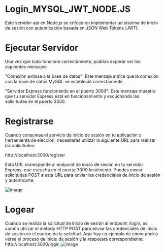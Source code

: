 # Login_MYSQL_JWT_NODE.JS
Este servidor api  en  Node.js se enfoca en implementar un sistema de inicio de sesión con autenticación basada en JSON Web Tokens (JWT).

 
# Ejecutar Servidor


Una vez que todo funcione correctamente, podrías esperar ver los siguientes mensajes:

"Conexión exitosa a la base de datos": Este mensaje indica que la conexión con la base de datos MySQL se estableció correctamente.

"Servidor Express funcionando en el puerto 3000": Este mensaje muestra que tu servidor Express está en funcionamiento y escuchando las solicitudes en el puerto 3000.

 
# Registrarse
Cuando consumas el servicio de inicio de sesión en tu aplicación o herramienta de elección, necesitarás utilizar la siguiente URL para realizar las solicitudes:

http://localhost:3000/register

Esta URL corresponde al endpoint de inicio de sesión en tu servidor Express, que escucha en el puerto 3000 localmente. Puedes enviar solicitudes POST a esta URL para enviar las credenciales de inicio de sesión y autenticarte.

![image](https://github.com/Drest12/Login_MYSQL_JWT_NODE.JS/assets/107701223/93541858-d75f-46d2-b2a9-a260d9ebbc44)

 
# Logear
Cuando se realiza la solicitud de inicio de sesión al endpoint /login, es común utilizar el método HTTP POST para enviar las credenciales de inicio de sesión en el cuerpo de la solicitud. Aquí hay un ejemplo de cómo podría verse el proceso de inicio de sesión y la respuesta correspondiente:
http://localhost:3000/login
![image](https://github.com/Drest12/Login_MYSQL_JWT_NODE.JS/assets/107701223/12be7b9c-dea9-4328-9675-2e6229abd587)


